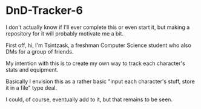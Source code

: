 # DnD-Tracker-6

I don't actually know if I'll ever complete this or even start it, but making a repository for it will probably motivate me a bit.



First off, hi, I'm Tsintzask, a freshman Computer Science student who also DMs for a group of friends.

My intention with this is to create my own way to track each character's stats and equipment.

Basically I envision this as a rather basic "input each character's stuff, store it in a file" type deal.

I could, of course, eventually add to it, but that remains to be seen.
